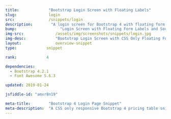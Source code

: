 ```yaml
---
title:             "Bootstrap Login Screen with Floating Labels"
slug:              login
src:               /snippets/login
description:	    "A login screen for Bootstrap 4 with floating form labels, custom buttons, and social button options"
bump:			        "Login Screen with Floating Form Labels and Social Logins"
img-src:	    	  /assets/img/screenshots/snippets/login.jpg
img-desc:		      "Bootstrap Login Screen with CSS Only Floating Form Labels and Social Logins"
layout:		    	  overview-snippet
type:             snippet

rank:             4

dependencies:     
  - Bootstrap 4.2.1
  - Font Awesome 5.6.3

updated: 2019-01-24

jsfiddle-id: "amxr8n19"

meta-title:        "Bootstrap 4 Login Page Snippet"
meta-description:  "A CSS only responsive Bootstrap 4 pricing table snippet with hover effects, custom buttons, and Font Awesome icons."
---
```

